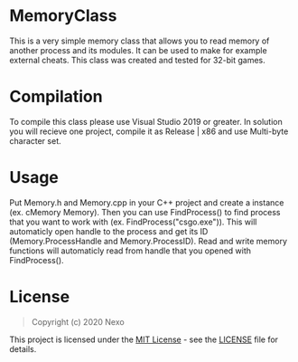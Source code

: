 # MemoryClass
 This is a very simple memory class that allows you to read memory of another process and its modules. It can be used to make for example external cheats. This class was created and tested for 32-bit games.

# Compilation
 To compile this class please use Visual Studio 2019 or greater. In solution you will recieve one project, compile it as Release | x86 and use Multi-byte character set.
 
# Usage
 Put Memory.h and Memory.cpp in your C++ project and create a instance (ex. cMemory Memory). Then you can use FindProcess() to find process that you want to work with (ex. FindProcess("csgo.exe")). This will automaticly open handle to the process and get its ID (Memory.ProcessHandle and Memory.ProcessID). Read and write memory functions will automaticly read from handle that you opened with FindProcess().
 
# License 
 > Copyright (c) 2020 Nexo

This project is licensed under the [MIT License](https://opensource.org/licenses/mit-license.php) - see the [LICENSE](LICENSE) file for details.

